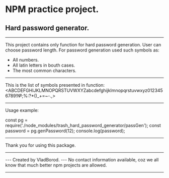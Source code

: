 # NPM practice project. 
## Hard password generator.

----------------------------------------------------------------

This project contains only function for hard password generation.
User can choose password length.
For password generation used such symbols as:
- All numbers.
- All latin letters in bouth cases.
- The most common characters.

----------------------------------------------------------------

This is the list of symbols presented in function:
<ABCDEFGHIJKLMNOPQRSTUVWXYZabcdefghijklmnopqrstuvwxyz0123456789!№;%:?*()_+=~-.,>

----------------------------------------------------------------

Usage example:

const pg = require('./node_modules/trash_hard_password_generator/passGen');
const password = pg.genPassword(12);
console.log(password);

----------------------------------------------------------------

Thank you for using this package.

----------------------------------------------------------------

--- Created by VladBorod. 
--- No contact information available, coz we all know that much better npm projects are allowed.

----------------------------------------------------------------


